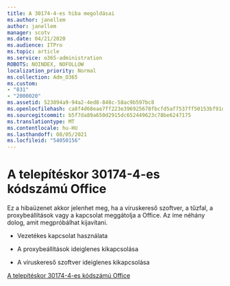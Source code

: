 ```yaml
---
title: A 30174-4-es hiba megoldásai
ms.author: janellem
author: janellem
manager: scotv
ms.date: 04/21/2020
ms.audience: ITPro
ms.topic: article
ms.service: o365-administration
ROBOTS: NOINDEX, NOFOLLOW
localization_priority: Normal
ms.collection: Adm_O365
ms.custom:
- "831"
- "2000020"
ms.assetid: 523894a9-94a2-4ed8-848c-58ac9b597bc8
ms.openlocfilehash: ca8f4d68eae7ff223e396925678fbcfd5af7537ff50153bf91d35ed04b41b554
ms.sourcegitcommit: b5f7da89a650d2915dc652449623c78be6247175
ms.translationtype: MT
ms.contentlocale: hu-HU
ms.lasthandoff: 08/05/2021
ms.locfileid: "54050156"
---
```

# <a name="error-code-30174-4-when-installing-office"></a>A telepítéskor 30174-4-es kódszámú Office

Ez a hibaüzenet akkor jelenhet meg, ha a víruskereső szoftver, a tűzfal, a proxybeállítások vagy a kapcsolat meggátolja a Office. Az íme néhány dolog, amit megpróbálhat kijavítani.
  
- Vezetékes kapcsolat használata

- A proxybeállítások ideiglenes kikapcsolása

- A víruskereső szoftver ideiglenes kikapcsolása

[A telepítéskor 30174-4-es kódszámú Office](https://support.office.com/article/5d5551db-266f-47b3-93fc-d51c2e8f4c0b?wt.mc_id=Alchemy_ClientDIA)
  